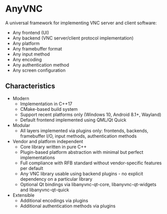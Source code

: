 AnyVNC
======

A universal framework for implementing VNC server and client software:

* Any frontend (UI)
* Any backend (VNC server/client protocol implementation)
* Any platform
* Any framebuffer format
* Any input method
* Any encoding
* Any authentication method
* Any screen configuration

Characteristics
---------------

* Modern
  - Implementation in C++17
  - CMake-based build system
  - Support recent platforms only (Windows 10, Android 8.1+, Wayland)
  - Default frontend implemented using QML/Qt Quick
* Modular
  - All layers implemented via plugins only: frontends, backends, framebuffer I/O, input methods, authentication methods
* Vendor and platform independent
  - Core library written in pure C++
  - Plugin-based platform abstraction with minimal but perfect implementations
  - Full compliance with RFB standard without vendor-specific features per default
  - Any VNC library usable using backend plugins - no explicit dependency on a particular library
  - Optional Qt bindings via libanyvnc-qt-core, libanyvnc-qt-widgets and libanyvnc-qt-quick
* Extensible
  - Additional encodings via plugins
  - Additional authentication methods via plugins
